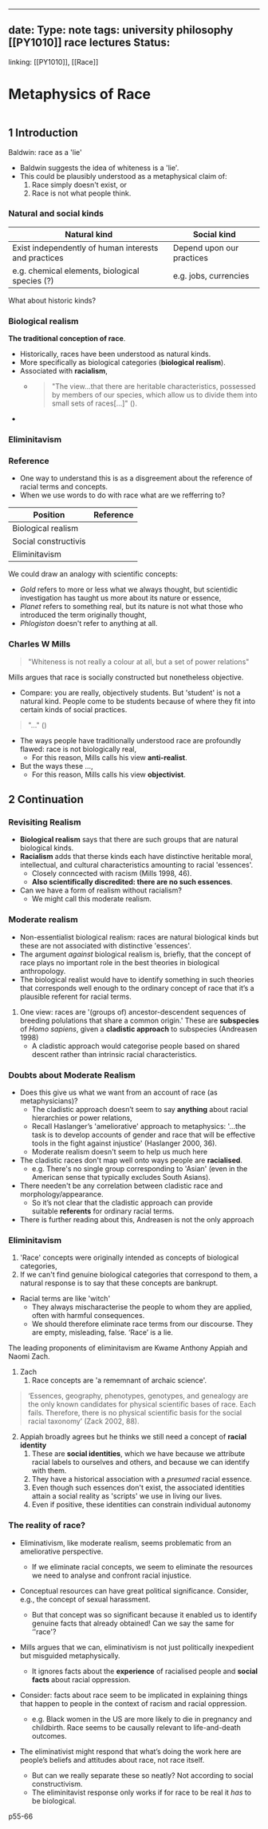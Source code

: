 
---
date: 
Type:  note
tags: university philosophy [[PY1010]] race lectures 
Status:  
---
linking: [[PY1010]], [[Race]]

# Metaphysics of Race
```toc
```
## 1 Introduction
Baldwin: race as a 'lie'
- Baldwin suggests the idea of whiteness is a 'lie'.
- This could be plausibly understood as a metaphysical claim of:
	1. Race simply doesn't exist, or
	2. Race is not what people think.

### Natural and social kinds
| Natural kind                                         | Social kind               |
| ---------------------------------------------------- | ------------------------- |
| Exist independently of human interests and practices | Depend upon our practices |
| e.g. chemical elements, biological species (?)       | e.g. jobs, currencies     |
What about historic kinds?

### Biological realism
**The traditional conception of race**.
- Historically, races have been understood as natural kinds.
- More specifically as biological categories (**biological realism**).
- Associated with **racialism**,
	- > "The view...that there are heritable characteristics, possessed by members of our species, which allow us to divide them into small sets of races[...]" ().
- 
### Eliminitavism

### Reference
- One way to understand this is as a disgreement about the reference of racial terms and concepts.
- When we use words to do with race what are we refferring to?

| Position             | Reference |
| -------------------- | --------- |
| Biological realism   |           |
| Social constructivis |           | 
| Eliminitavism        |           |

We could draw an analogy with scientific concepts:
- *Gold* refers to more or less what we always thought, but scientidic investigation has taught us more about its nature or essence,
- *Planet* refers to something real, but its nature is not what those who introduced the term originally thought,
- *Phlogiston* doesn't refer to anything at all.

### Charles W Mills
> "Whiteness is not really a colour at all, but a set of power relations"

Mills argues that race is socially constructed but nonetheless objective.
- Compare: you are really, objectively students. But 'student' is not a natural kind. People come to be students because of where they fit into certain kinds of social practices.

> "..." ()

- The ways people have traditionally understood race are profoundly flawed: race is not biologically real,
	- For this reason, Mills calls his view **anti-realist**.
- But the ways these …,
	- For this reason, Mills calls his view **objectivist**.


## 2 Continuation
### Revisiting Realism
- **Biological realism** says that there are such groups that are natural biological kinds.
- **Racialism** adds that therse kinds each have distinctive heritable moral, intellectual, and cultural characteristics amounting to racial 'essences'.
	- Closely conncected with racism (Mills 1998, 46).
	- **Also scientifically discredited: there are no such essences**.
- Can we have a form of realism without racialism?
	- We might call this moderate realism.

### Moderate realism
- Non-essentialist biological realism: races are natural biological kinds but these are not associated with distinctive 'essences'.
- The argument *against* biological realism is, briefly, that the concept of race plays no important role in the best theories in biological anthropology.
- The biological realist would have to identify something in such theories that corresponds well enough to the ordinary concept of race that it’s a plausible referent for racial terms.

1. One view: races are '(groups of) ancestor-descendent sequences of breeding polulations that share a common origin.' These are **subspecies** of *Homo sapiens*, given a **cladistic approach** to subspecies (Andreasen  1998)
	- A cladistic approach would categorise people based on shared descent rather than intrinsic racial characteristics.

### Doubts about Moderate Realism
- Does this give us what we want from an account of race (as metaphysicians)?
	- The cladistic approach doesn’t seem to say **anything** about racial hierarchies or power relations,
	- Recall Haslanger’s 'ameliorative' approach to metaphysics: '…the task is to develop accounts of gender and race that will be effective tools in the fight against injustice' (Haslanger 2000, 36).
	- Moderate realism doesn't seem to help us much here
- The cladistic races don't map well onto ways people are **racialised**.
	- e.g. There's no single group corresponding to 'Asian' (even in the American sense that typically excludes South Asians).
- There needen't be any correlation between cladistic race and morphology/appearance.
	- So it’s not clear that the cladistic approach can provide suitable **referents** for ordinary racial terms.
- There is further reading about this, Andreasen is not the only approach

### Eliminitavism
1. 'Race' concepts were originally intended as concepts of biological categories,
2. If we can't find genuine biological categories that correspond to them, a natural response is to say that these concepts are bankrupt.
- Racial terms are like 'witch'
	- They always mischaracterise the people to whom they are applied, often with harmful consequences.
	- We should therefore eliminate race terms from our discourse. They are empty, misleading, false. ‘Race’ is a lie.

The leading proponents of eliminitavism are Kwame Anthony Appiah and Naomi Zach.
1. Zach
	1. Race concepts are 'a rememnant of archaic science'.
> ‘Essences, geography, phenotypes, genotypes, and genealogy are the only known candidates for physical scientific bases of race. Each fails. Therefore, there is no physical scientific basis for the social racial taxonomy’ (Zack 2002, 88).

2. Appiah broadly agrees but he thinks we still need a concept of **racial identity**
	1. These are **social identities**, which we have because we attribute racial labels to ourselves and others, and because we can identify with them.
	2. They have a historical association with a *presumed* racial essence.
	3. Even though such essences don't exist, the associated identities attain a social reality as 'scripts' we use in living our lives.
	4. Even if positive, these identities can constrain individual autonomy

### The reality of race?
- Eliminativism, like moderate realism, seems problematic from an ameliorative perspective.
	- If we eliminate racial concepts, we seem to eliminate the resources we need to analyse and confront racial injustice.
- Conceptual resources can have great political significance. Consider, e.g., the concept of sexual harassment.
	- But that concept was so significant because it enabled us to identify genuine facts that already obtained! Can we say the same for ‘'race'?

- Mills argues that we can, eliminativism is not just politically inexpedient but misguided metaphysically.
	- It ignores facts about the **experience** of racialised people and **social facts** about racial oppression.
- Consider: facts about race seem to be implicated in explaining things that happen to people in the context of racism and racial oppression.
	- e.g. Black women in the US are more likely to die in pregnancy and childbirth. Race seems to be causally relevant to life-and-death outcomes.	
- The eliminativist might respond that what’s doing the work here are people’s beliefs and attitudes about race, not race itself.
	- But can we really separate these so neatly? Not according to social constructivism.
	- The eliminitavist response only works if for race to be real it *has* to be biological.

p55-66

